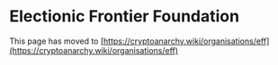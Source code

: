 
# Electionic Frontier Foundation

This page has moved to [https://cryptoanarchy.wiki/organisations/eff](https://cryptoanarchy.wiki/organisations/eff)

